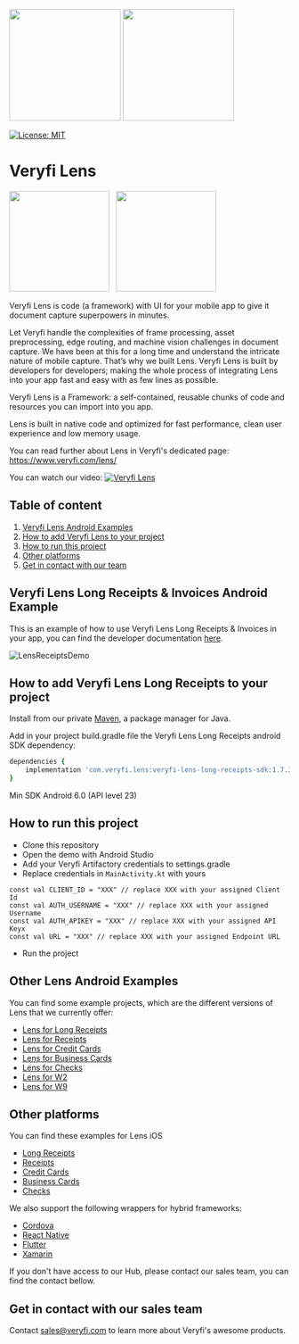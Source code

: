 <img src="https://user-images.githubusercontent.com/30125790/212157461-58bdc714-2f89-44c2-8e4d-d42bee74854e.png#gh-dark-mode-only" width="200">
<img src="https://user-images.githubusercontent.com/30125790/212157486-bfd08c5d-9337-4b78-be6f-230dc63838ba.png#gh-light-mode-only" width="200">

[![License: MIT](https://img.shields.io/badge/License-MIT-green.svg)](https://opensource.org/licenses/MIT)

# Veryfi Lens

<a href="https://apps.apple.com/co/app/veryfi-lens/id1498300628?l=en"><img src="https://upload.wikimedia.org/wikipedia/commons/thumb/3/3c/Download_on_the_App_Store_Badge.svg/2560px-Download_on_the_App_Store_Badge.svg.png" width="180"></a>&nbsp;&nbsp;
<a href="https://play.google.com/store/apps/details?id=com.veryfi.lensdemo"><img src="https://en.logodownload.org/wp-content/uploads/2019/06/get-it-on-google-play-badge-1.png" width="180"></a>

Veryfi Lens is code (a framework) with UI for your mobile app to give it document capture superpowers in minutes.

Let Veryfi handle the complexities of frame processing, asset preprocessing, edge routing, and machine vision challenges in document capture. We have been at this for a long time and understand the intricate nature of mobile capture. That’s why we built Lens. Veryfi Lens is built by developers for developers; making the whole process of integrating Lens into your app fast and easy with as few lines as possible.

Veryfi Lens is a Framework: a self-contained, reusable chunks of code and resources you can import into you app.

Lens is built in native code and optimized for fast performance, clean user experience and low memory usage.

You can read further about Lens in Veryfi's dedicated page: https://www.veryfi.com/lens/

You can watch our video:
[![Veryfi Lens](https://img.youtube.com/vi/TUV5SXpKN48/maxresdefault.jpg)](http://www.youtube.com/watch?v=TUV5SXpKN48 "Veryfi Lens Features")

## Table of content
1. [Veryfi Lens Android Examples](#examples)
2. [How to add Veryfi Lens to your project](#maven)
3. [How to run this project](#configuration)
4. [Other platforms](#other_platforms)
5. [Get in contact with our team](#contact)

## Veryfi Lens Long Receipts & Invoices Android Example <a name="example"></a>
This is an example of how to use Veryfi Lens Long Receipts & Invoices in your app, you can find the developer documentation [here](https://app.veryfi.com/lens/docs/android/).

![LensReceiptsDemo](long-receipt-demo.gif)

## How to add Veryfi Lens Long Receipts to your project <a name="maven"></a>

Install from our private [Maven](https://nexus.veryfi.com/repository/maven-releases/), a
package manager for Java.

Add in your project build.gradle file the Veryfi Lens Long Receipts android SDK dependency:
```ruby
dependencies {
    implementation 'com.veryfi.lens:veryfi-lens-long-receipts-sdk:1.7.3.34'
}
```
Min SDK Android 6.0 (API level 23)

## How to run this project <a name="configuration"></a>
- Clone this repository
- Open the demo with Android Studio
- Add your Veryfi Artifactory credentials to settings.gradle
- Replace credentials in `MainActivity.kt` with yours
```
const val CLIENT_ID = "XXX" // replace XXX with your assigned Client Id
const val AUTH_USERNAME = "XXX" // replace XXX with your assigned Username
const val AUTH_APIKEY = "XXX" // replace XXX with your assigned API Keyx
const val URL = "XXX" // replace XXX with your assigned Endpoint URL
```
- Run the project

## Other Lens Android Examples <a name="examples"></a>
You can find some example projects, which are the different versions of Lens that we currently offer:
- [Lens for Long Receipts](https://github.com/veryfi/veryfi-lens-long-receipts-android-demo)
- [Lens for Receipts](https://github.com/veryfi/veryfi-lens-receipts-android-demo)
- [Lens for Credit Cards](https://github.com/veryfi/veryfi-lens-credit-cards-android-demo)
- [Lens for Business Cards](https://github.com/veryfi/veryfi-lens-business-cards-android-demo)
- [Lens for Checks](https://github.com/veryfi/veryfi-lens-checks-android-demo)
- [Lens for W2](https://github.com/veryfi/veryfi-lens-w2-android-demo)
- [Lens for W9](https://github.com/veryfi/veryfi-lens-w9-android-demo)

## Other platforms <a name="other_platforms"></a>
You can find these examples for Lens iOS 
- [Long Receipts](https://github.com/veryfi/veryfi-lens-long-receipts-ios-demo)
- [Receipts](https://github.com/veryfi/veryfi-lens-receipts-ios-demo)
- [Credit Cards](https://github.com/veryfi/veryfi-lens-credit-cards-ios-demo)
- [Business Cards](https://github.com/veryfi/veryfi-lens-business-cards-ios-demo)
- [Checks](https://github.com/veryfi/veryfi-lens-checks-ios-demo)

We also support the following wrappers for hybrid frameworks:
- [Cordova](https://hub.veryfi.com/lens/docs/cordova/)
- [React Native](https://hub.veryfi.com/lens/docs/react-native/)
- [Flutter](https://hub.veryfi.com/lens/docs/flutter/)
- [Xamarin](https://hub.veryfi.com/lens/docs/xamarin/)

If you don't have access to our Hub, please contact our sales team, you can find the contact bellow.

## Get in contact with our sales team <a name="contact"></a>
Contact sales@veryfi.com to learn more about Veryfi's awesome products.
